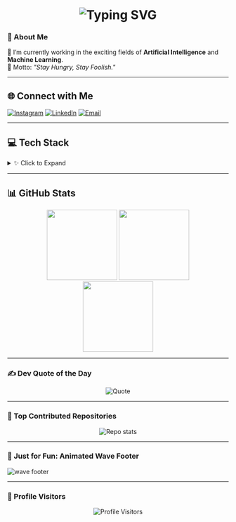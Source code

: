 <!-- Typing effect using SVG -->
<h1 align="center">
  <img src="https://readme-typing-svg.demolab.com?font=Fira+Code&size=30&pause=1000&color=00F7FF&center=true&vCenter=true&width=500&lines=👋+Hi+there%2C+I'm+Ashwin+Kumar+B+V" alt="Typing SVG" />
</h1>

### 💫 About Me  
🚀 I’m currently working in the exciting fields of **Artificial Intelligence** and **Machine Learning**.  
📌 Motto: *"Stay Hungry, Stay Foolish."*

---

## 🌐 Connect with Me

[![Instagram](https://img.shields.io/badge/Instagram-%23E4405F.svg?style=for-the-badge&logo=Instagram&logoColor=white)](https://instagram.com/ashwin._.6)
[![LinkedIn](https://img.shields.io/badge/LinkedIn-%230077B5.svg?style=for-the-badge&logo=LinkedIn&logoColor=white)](https://linkedin.com/in/ashwinkumarbv)
[![Email](https://img.shields.io/badge/Email-D14836?style=for-the-badge&logo=gmail&logoColor=white)](mailto:ashwinkumarbv00@gmail.com)

---

## 💻 Tech Stack

<details>
<summary>✨ Click to Expand</summary>

### 🎯 Languages  
![Python](https://img.shields.io/badge/Python-FFD43B?style=flat-square&logo=python&logoColor=blue)
![C](https://img.shields.io/badge/C-%2300599C.svg?style=flat-square&logo=c&logoColor=white)
![Java](https://img.shields.io/badge/Java-%23ED8B00.svg?style=flat-square&logo=openjdk&logoColor=white)
![Dart](https://img.shields.io/badge/Dart-%230175C2.svg?style=flat-square&logo=dart&logoColor=white)

### 📱 Web & App Dev  
![Flutter](https://img.shields.io/badge/Flutter-%2302569B.svg?style=flat-square&logo=flutter&logoColor=white)
![FastAPI](https://img.shields.io/badge/FastAPI-005571?style=flat-square&logo=fastapi)
![Streamlit](https://img.shields.io/badge/Streamlit-FF4B4B?style=flat-square&logo=streamlit&logoColor=white)

### ☁️ Databases & Cloud  
![Firebase](https://img.shields.io/badge/Firebase-039BE5?style=flat-square&logo=firebase)
![Supabase](https://img.shields.io/badge/Supabase-3ECF8E?style=flat-square&logo=supabase&logoColor=white)
![AWS](https://img.shields.io/badge/AWS-FF9900.svg?style=flat-square&logo=amazon-aws&logoColor=white)

### 🤖 ML & Data Science  
![TensorFlow](https://img.shields.io/badge/TensorFlow-FF6F00.svg?style=flat-square&logo=TensorFlow&logoColor=white)
![PyTorch](https://img.shields.io/badge/PyTorch-EE4C2C.svg?style=flat-square&logo=PyTorch&logoColor=white)
![Pandas](https://img.shields.io/badge/Pandas-150458.svg?style=flat-square&logo=pandas&logoColor=white)

</details>

---

## 📊 GitHub Stats

<div align="center">
  <img src="https://github-readme-stats.vercel.app/api?username=AshwinKumarBV-git&theme=tokyonight&hide_border=true&show_icons=true" height="160px"/>
  <img src="https://github-readme-stats.vercel.app/api/top-langs/?username=AshwinKumarBV-git&layout=compact&theme=tokyonight&hide_border=true" height="160px"/>
  <br>
  <img src="https://github-readme-streak-stats.herokuapp.com/?user=AshwinKumarBV-git&theme=tokyonight&hide_border=true" height="160px"/>
</div>

---

### ✍️ Dev Quote of the Day

<p align="center">
  <img src="https://quotes-github-readme.vercel.app/api?type=horizontal&theme=radical" alt="Quote" />
</p>

---

### 🚀 Top Contributed Repositories

<p align="center">
  <img src="https://github-contributor-stats.vercel.app/api?username=AshwinKumarBV-git&limit=5&theme=tokyonight&combine_all_yearly_contributions=true" alt="Repo stats" />
</p>

---

### 🌊 Just for Fun: Animated Wave Footer

<img src="https://github.com/AshwinKumarBV-git/AshwinKumarBV-git/assets/yourusername/wave.svg" alt="wave footer" />

---

### 🧭 Profile Visitors

<p align="center">
  <img src="https://visitcount.itsvg.in/api?id=AshwinKumarBV-git&label=Profile%20Views&icon=0&color=0" alt="Profile Visitors" />
</p>

<!-- Designed with ❤️ using GPRM and SVG effects -->
